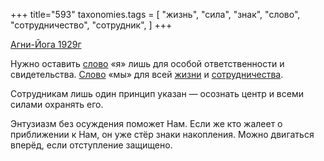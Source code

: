 +++
title="593"
taxonomies.tags = [
 "жизнь",
 "сила",
 "знак",
 "слово",
 "сотрудничество",
 "сотрудник",
]
+++

[Агни-Йога 1929г](/agni/1929)

Нужно оставить [слово](/tags/слово) «я» лишь для особой ответственности и свидетельства. [Слово](/tags/слово) «мы» для всей [жизни](/tags/жизнь) и [сотрудничества](/tags/сотрудничество).   

Сотрудникам лишь один принцип указан — осознать центр и всеми силами охранять его.   

Энтузиазм без осуждения поможет Нам. Если же кто жалеет о приближении к Нам, он уже стёр знаки накопления. Можно двигаться вперёд, если отступление защищено.